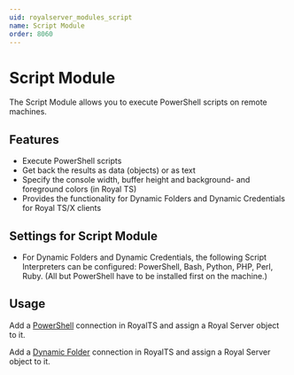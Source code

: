 ```yaml
---
uid: royalserver_modules_script
name: Script Module
order: 8060
---
```


# Script Module

The Script Module allows you to execute PowerShell scripts on remote machines.

## Features

- Execute PowerShell scripts
- Get back the results as data (objects) or as text
- Specify the console width, buffer height and background- and foreground colors (in Royal TS)
- Provides the functionality for Dynamic Folders and Dynamic Credentials for Royal TS/X clients

## Settings for Script Module

- For Dynamic Folders and Dynamic Credentials, the following Script Interpreters can be configured: PowerShell, Bash, Python, PHP, Perl, Ruby. (All but PowerShell have to be installed first on the machine.)

## Usage

Add a [PowerShell](xref:royalts_reference_connections_powershell) connection in RoyalTS and assign a Royal Server object to it.

Add a [Dynamic Folder](xref:royalserver_management_dynamic-folder) connection in RoyalTS and assign a Royal Server object to it.

